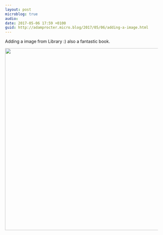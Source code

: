 ```yaml
---
layout: post
microblog: true
audio: 
date: 2017-05-06 17:59 +0100
guid: http://adamprocter.micro.blog/2017/05/06/adding-a-image.html
---
```

Adding a image from Library :) also a fantastic book. 

<img src="http://adamprocter.micro.blog/uploads/2017/b1a03daf1e.jpg" width="600" height="600" style="height: auto" />

